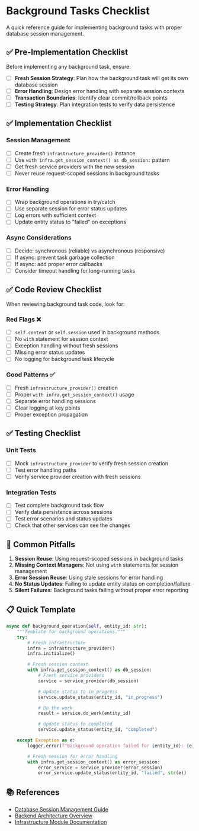 # Background Tasks Checklist

A quick reference guide for implementing background tasks with proper database session management.

## ✅ Pre-Implementation Checklist

Before implementing any background task, ensure:

- [ ] **Fresh Session Strategy**: Plan how the background task will get its own database session
- [ ] **Error Handling**: Design error handling with separate session contexts
- [ ] **Transaction Boundaries**: Identify clear commit/rollback points
- [ ] **Testing Strategy**: Plan integration tests to verify data persistence

## ✅ Implementation Checklist

### Session Management
- [ ] Create fresh `infrastructure_provider()` instance
- [ ] Use `with infra.get_session_context() as db_session:` pattern
- [ ] Get fresh service providers with the new session
- [ ] Never reuse request-scoped sessions in background tasks

### Error Handling
- [ ] Wrap background operations in try/catch
- [ ] Use separate session for error status updates
- [ ] Log errors with sufficient context
- [ ] Update entity status to "failed" on exceptions

### Async Considerations
- [ ] Decide: synchronous (reliable) vs asynchronous (responsive)
- [ ] If async: prevent task garbage collection
- [ ] If async: add proper error callbacks
- [ ] Consider timeout handling for long-running tasks

## ✅ Code Review Checklist

When reviewing background task code, look for:

### Red Flags ❌
- [ ] `self.content` or `self.session` used in background methods
- [ ] No `with` statement for session context
- [ ] Exception handling without fresh sessions
- [ ] Missing error status updates
- [ ] No logging for background task lifecycle

### Good Patterns ✅
- [ ] Fresh `infrastructure_provider()` creation
- [ ] Proper `with infra.get_session_context()` usage
- [ ] Separate error handling sessions
- [ ] Clear logging at key points
- [ ] Proper exception propagation

## ✅ Testing Checklist

### Unit Tests
- [ ] Mock `infrastructure_provider` to verify fresh session creation
- [ ] Test error handling paths
- [ ] Verify service provider creation with fresh sessions

### Integration Tests
- [ ] Test complete background task flow
- [ ] Verify data persistence across sessions
- [ ] Test error scenarios and status updates
- [ ] Check that other services can see the changes

## 🚨 Common Pitfalls

1. **Session Reuse**: Using request-scoped sessions in background tasks
2. **Missing Context Managers**: Not using `with` statements for session management
3. **Error Session Reuse**: Using stale sessions for error handling
4. **No Status Updates**: Failing to update entity status on completion/failure
5. **Silent Failures**: Background tasks failing without proper error reporting

## 📋 Quick Template

```python
async def background_operation(self, entity_id: str):
    """Template for background operations."""
    try:
        # Fresh infrastructure
        infra = infrastructure_provider()
        infra.initialize()

        # Fresh session context
        with infra.get_session_context() as db_session:
            # Fresh service providers
            service = service_provider(db_session)

            # Update status to in_progress
            service.update_status(entity_id, "in_progress")

            # Do the work
            result = service.do_work(entity_id)

            # Update status to completed
            service.update_status(entity_id, "completed")

    except Exception as e:
        logger.error(f"Background operation failed for {entity_id}: {e}")

        # Fresh session for error handling
        with infra.get_session_context() as error_session:
            error_service = service_provider(error_session)
            error_service.update_status(entity_id, "failed", str(e))
```

## 📚 References

- [Database Session Management Guide](./database-session-management.md)
- [Backend Architecture Overview](./backend.md)
- [Infrastructure Module Documentation](../api/infrastructure.md)
